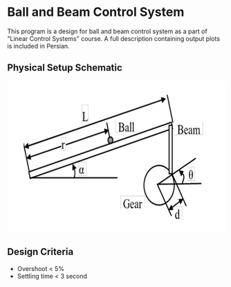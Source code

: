 # Ball and Beam Control System
This program is a design for ball and beam control system as a part of "Linear Control Systems" course.
A full description containing output plots is included in Persian.

## Physical Setup Schematic
<img src="Setup.png" alt="Setup" width="600" height="350"/>

## Design Criteria
- Overshoot < 5%
- Settling time < 3 second
